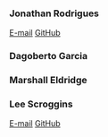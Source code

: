 ### Jonathan Rodrigues
[E-mail](jonrodrigues24@gmail.com)
[GitHub](https://jonrodrigues24.github.io/)

### Dagoberto Garcia

### Marshall Eldridge

### Lee Scroggins
[E-mail](lee_scroggins@yahoo.com)
[GitHub](https://github.com/lee-scroggins) 